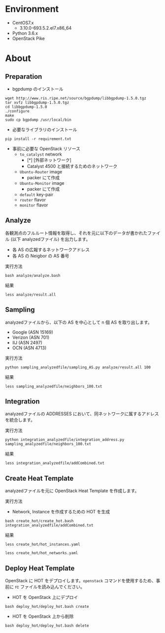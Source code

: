 # Environment

* CentOS7.x
    * 3.10.0-693.5.2.el7.x86_64
* Python 3.6.x
* OpenStack Pike

# About

## Preparation

* bgpdump のインストール

```
wget http://www.ris.ripe.net/source/bgpdump/libbgpdump-1.5.0.tgz
tar xvfz libbgpdump-1.5.0.tgz
cd libbgpdump-1.5.0
./configure
make
sudo cp bgpdump /usr/local/bin
```

* 必要なライブラリのインストール

```
pip install -r requirement.txt
```

* 事前に必要な OpenStack リソース
    * `to_catalyst` network
        * [*] [外部ネットワーク]
        * Catalyst 4500 と接続するためのネットワーク
    * `Ubuntu-Router` image
        * packer にて作成
    * `Ubuntu-Monitor` image
        * packer にて作成
    * `default` key-pair
    * `router` flavor
    * `monitor` flavor

## Analyze

各観測点のフルルート情報を取得し、それを元に以下のデータが書かれたファイル (以下 analyzedファイル) を出力します。

* 各 AS の広報するネットワークアドレス
* 各 AS の Neigbor の AS 番号

実行方法

```
bash analyze/analyze.bash
```

結果

```
less analyze/result.all
```

## Sampling

analyzedファイルから、以下の AS を中心として n 個 AS を取り出します。

* Google (ASN 15169)
* Verizon (ASN 701)
* IIJ (ASN 2497)
* OCN (ASN 4713)

実行方法

```
python sampling_analyzedfile/sampling_AS.py analyze/result.all 100
```

結果

```
less sampling_analyzedfile/neighbors_100.txt
```

## Integration

analyzedファイルの ADDRESSES において、同ネットワークに属するアドレスを統合します。

実行方法

```
python integration_analyzedfile/integration_address.py sampling_analyzedfile/neighbors_100.txt
```

結果

```
less integration_analyzedfile/addCombined.txt
```

## Create Heat Template

analyzedファイルを元に OpenStack Heat Template を作成します。

実行方法

* Network, Instance を作成するための HOT を生成

```
bash create_hot/create_hot.bash integration_analyzedfile/addCombined.txt
```

結果

```
less create_hot/hot_instances.yaml
```
```
less create_hot/hot_networks.yaml
```

## Deploy Heat Template

OpenStack に HOT をデプロイします。`openstack` コマンドを使用するため、事前に rc ファイルを読み込んでください。

* HOT を OpenStack 上にデプロイ

```
bash deploy_hot/deploy_hot.bash create
```

* HOT を OpenStack 上から削除

```
bash deploy_hot/deploy_hot.bash delete
```

